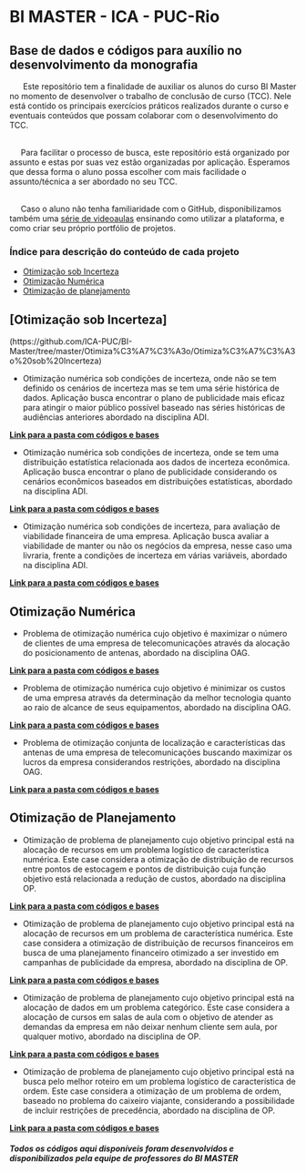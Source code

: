# BI MASTER - ICA - PUC-Rio

## Base de dados e códigos para auxílio no desenvolvimento da monografia

<td align="justify">&nbsp;&nbsp;&nbsp;&nbsp;&nbsp; Este repositório tem a finalidade de auxiliar os alunos do curso BI Master no momento de desenvolver o trabalho de conclusão de curso (TCC). Nele está contido os principais exercícios práticos realizados durante o curso e eventuais conteúdos que possam colaborar com o desenvolvimento do TCC.
 
<br>&nbsp;&nbsp;&nbsp;&nbsp;&nbsp;Para facilitar o processo de busca, este repositório está organizado por assunto e estas por suas vez estão organizadas por aplicação. Esperamos que dessa forma o aluno possa escolher com mais facilidade o assunto/técnica a ser abordado no seu TCC.

<br>&nbsp;&nbsp;&nbsp;&nbsp;&nbsp;Caso o aluno não tenha familiaridade com o GitHub, disponibilizamos também uma [série de videoaulas](https://www.youtube.com/playlist?list=PLfEcFOwgdKlcEr83dQN-fUBPrPF1dsbd3) ensinando como utilizar a plataforma, e como criar seu próprio portfólio de projetos.


### Índice para descrição do conteúdo de cada projeto
  
- [Otimização sob Incerteza](#otimização-sob-incerteza)
- [Otimização Numérica](#otimização-numérica)
- [Otimização de planejamento](#otimização-de-planejamento)

<h2 id="otimização-sob-incerteza">[Otimização sob Incerteza]</h2>(https://github.com/ICA-PUC/BI-Master/tree/master/Otimiza%C3%A7%C3%A3o/Otimiza%C3%A7%C3%A3o%20sob%20Incerteza)

- Otimização numérica sob condições de incerteza, onde não se tem definido os cenários de incerteza mas se tem uma série histórica de dados. Aplicação busca encontrar o plano de publicidade mais eficaz para atingir o maior público possível baseado nas séries históricas de audiências anteriores abordado na disciplina ADI.

[**Link para a pasta com códigos e bases**](https://github.com/ICA-PUC/BI-Master/tree/master/Otimiza%C3%A7%C3%A3o/Otimiza%C3%A7%C3%A3o%20sob%20Incerteza/Parte1)

- Otimização numérica sob condições de incerteza, onde se tem uma distribuição estatística relacionada aos dados de incerteza econômica. Aplicação busca encontrar o plano de publicidade considerando os cenários econômicos baseados em distribuições estatísticas, abordado na disciplina ADI.

[**Link para a pasta com códigos e bases**](https://github.com/ICA-PUC/BI-Master/tree/master/Otimiza%C3%A7%C3%A3o/Otimiza%C3%A7%C3%A3o%20sob%20Incerteza/Parte2)

- Otimização numérica sob condições de incerteza, para avaliação de viabilidade financeira de uma empresa. Aplicação busca avaliar a viabilidade de manter ou não os negócios da empresa, nesse caso uma livraria, frente a condições de incerteza em várias variáveis, abordado na disciplina ADI.

[**Link para a pasta com códigos e bases**](https://github.com/ICA-PUC/BI-Master/tree/master/Otimiza%C3%A7%C3%A3o/Otimiza%C3%A7%C3%A3o%20sob%20Incerteza/Parte3)

<h2 id="otimização-numérica">Otimização Numérica</h2>

- Problema de otimização numérica cujo objetivo é maximizar o número de clientes de uma empresa de telecomunicações através da alocação do posicionamento de antenas, abordado na disciplina OAG.

[**Link para a pasta com códigos e bases**](https://github.com/ICA-PUC/BI-Master/tree/master/Otimiza%C3%A7%C3%A3o/Otimiza%C3%A7%C3%A3o%20Num%C3%A9rica/Atividade%201/Parte1)

- Problema de otimização numérica cujo objetivo é minimizar os custos de uma empresa através da determinação da melhor tecnologia quanto ao raio de alcance de seus equipamentos, abordado na disciplina OAG.

[**Link para a pasta com códigos e bases**](https://github.com/ICA-PUC/BI-Master/tree/master/Otimiza%C3%A7%C3%A3o/Otimiza%C3%A7%C3%A3o%20Num%C3%A9rica/Atividade%201/Parte2)

- Problema de otimização conjunta de localização e características das antenas de uma empresa de telecomunicações buscando maximizar os lucros da empresa considerandos restrições, abordado na disciplina OAG.

[**Link para a pasta com códigos e bases**](https://github.com/ICA-PUC/BI-Master/tree/master/Otimiza%C3%A7%C3%A3o/Otimiza%C3%A7%C3%A3o%20Num%C3%A9rica/Atividade%201/Parte3)

<h2 id="otimização-de-planejamento">Otimização de Planejamento</h2>

- Otimização de problema de planejamento cujo objetivo principal está na alocação de recursos em um problema logístico de característica numérica. Este case considera a otimização de distribuição de recursos entre pontos de estocagem e pontos de distribuição cuja função objetivo está relacionada a redução de custos, abordado na disciplina OP.

[**Link para a pasta com códigos e bases**](https://github.com/ICA-PUC/BI-Master/tree/master/Otimiza%C3%A7%C3%A3o/Otimiza%C3%A7%C3%A3o%20de%20Planejamento/Desafio%201-%20descri%C3%A7%C3%A3o%20do%20case%20e%20gabaritos)

- Otimização de problema de planejamento cujo objetivo principal está na alocação de recursos em um problema de característica numérica. Este case considera a otimização de distribuição de recursos financeiros em busca de uma planejamento financeiro otimizado a ser investido em campanhas de publicidade da empresa, abordado na disciplina de OP.

[**Link para a pasta com códigos e bases**](https://github.com/ICA-PUC/BI-Master/tree/master/Otimiza%C3%A7%C3%A3o/Otimiza%C3%A7%C3%A3o%20de%20Planejamento/Desafio%202-%20descri%C3%A7%C3%A3o%20do%20case%20e%20gabaritos)

- Otimização de problema de planejamento cujo objetivo principal está na alocação de dados em um problema categórico. Este case considera a alocação de cursos em salas de aula com o objetivo de atender as demandas da empresa em não deixar nenhum cliente sem aula, por qualquer motivo, abordado na disciplina de OP.

[**Link para a pasta com códigos e bases**](https://github.com/ICA-PUC/BI-Master/tree/master/Otimiza%C3%A7%C3%A3o/Otimiza%C3%A7%C3%A3o%20de%20Planejamento/Desafio%203-%20descri%C3%A7%C3%A3o%20do%20case%20e%20gabaritos)

- Otimização de problema de planejamento cujo objetivo principal está na busca pelo melhor roteiro em um problema logístico de característica de ordem. Este case considera a otimização de um problema de ordem, baseado no problema do caixeiro viajante, considerando a possibilidade de incluir restrições de precedência, abordado na disciplina de OP.

[**Link para a pasta com códigos e bases**](https://github.com/ICA-PUC/BI-Master/tree/master/Otimiza%C3%A7%C3%A3o/Otimiza%C3%A7%C3%A3o%20de%20Planejamento/Desafio%204-%20descri%C3%A7%C3%A3o%20do%20case%20e%20gabaritos)


##### Todos os códigos aqui disponíveis foram desenvolvidos e disponibilizados pela equipe de professores do BI MASTER

